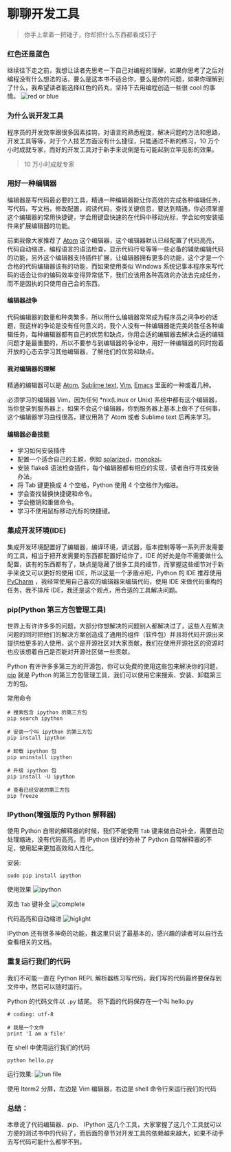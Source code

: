 # 聊聊开发工具

> 你手上拿着一把锤子，你却把什么东西都看成钉子

### 红色还是蓝色
继续往下走之前，我想让读者先思考一下自己对编程的理解，如果你思考了之后对编程没有什么想法的话，要么是这本书不适合你，要么是你的问题，如果你理解到了什么，我希望读者能选择红色的药丸，坚持下去用编程创造一些很 cool 的事情。
![red or blue](http://o73q6k64s.bkt.clouddn.com/img_0031.jpg)

### 为什么说开发工具
程序员的开发效率跟很多因素挂钩，对语言的熟悉程度，解决问题的方法和思路，开发工具等等，对于个人技艺方面没有什么捷径，只能通过不断的练习，10 万个小时成就专家，而好的开发工具对于新手来说倒是有可能起到立竿见影的效果。

> 10 万小时成就专家

### 用好一种编辑器
编辑器是写代码最必要的工具，精通一种编辑器能让你高效的完成各种编辑任务，写代码，写文档，修改配置，阅读代码，查找关键信息，要达到精通，你必须掌握这个编辑器的常用快捷键，学会用键盘快速的在代码中移动光标，学会如何安装插件来扩展编辑器的功能。

前面我像大家推荐了 [Atom](https://atom.io) 这个编辑器，这个编辑器默认已经配置了代码高亮，代码自动缩进，编程语言的语法检查，显示代码行号等等一些必备的辅助编辑代码的功能，另外这个编辑器支持插件扩展，让编辑器拥有更多的功能，这个才是一个合格的代码编辑器该有的功能，而如果使用类似 Windows 系统记事本程序来写代码的话会让你的编码效率变得异常低下，我们应该用各种高效的办法去完成任务，而不是固执的只使用自己会的东西。

#### 编辑器战争
代码编辑器的数量和种类繁多，所以用什么编辑器常常成为程序员之间争吵的话题，我这样的争论是没有任何意义的，我个人没有一种编辑器能完美的胜任各种编辑任务，每种编辑器都有自己的优势和缺点，你用合适的编辑器去解决合适的编辑问题才是最重要的，所以不要参与到编辑器的争论中，用好一种编辑器的同时抱着开放的心态去学习其他编辑器，了解他们的优势和缺点。

#### 我对编辑器的理解
精通的编辑器可以是 [Atom](https://atom.io), [Sublime text](https://www.sublimetext.com/3), [Vim](http://www.vim.org), [Emacs](https://www.gnu.org/s/emacs/) 里面的一种或着几种。

必须学习的编辑器 Vim，因为任何 *nix(Linux or Unix) 系统中都有这个编辑器，当你登录到服务器上，如果不会这个编辑器，你到服务器上基本上做不了任何事，这个编辑器学习曲线很高，建议用熟了 Atom 或者 Sublime text 后再来学习。

#### 编辑器必备技能
* 学习如何安装插件
* 配置一个适合自己的主题，例如 [solarized](http://ethanschoonover.com/solarized)，[monokai](https://atom.io/themes/monokai)。
* 安装 flake8 语法检查插件，每个编辑器都有相应的实现，读者自行寻找安装办法。
* 将 Tab 键更换成 4 个空格，Python 使用 4 个空格作为缩进。
* 学会查找替换快捷键和命令。
* 学会撤销和重做命令。
* 学习不使用鼠标移动光标的快捷键。

### 集成开发环境(IDE)
集成开发环境配置好了编辑器，编译环境，调试器，版本控制等等一系列开发需要的工具，相当于把开发需要的东西都配置好给你了，IDE 的好处是你不需要做什么配置，该有的东西都有了，缺点是隐藏了很多工具的细节，而掌握这些细节对于新手来说又可以更好的使用 IDE，所以这是一个矛盾点吧，Python 的 IDE 推荐使用 [PyCharm](https://www.jetbrains.com/pycharm/) ，我经常使用自己喜欢的编辑器来编辑代码，使用 IDE 来做代码重构的任务，我不排斥 IDE，我还是这个观点，用合适的工具解决问题。

### pip(Python 第三方包管理工具)
世界上有许许多多的问题，大部分你想解决的问题别人都解决过了，这些人在解决问题的同时把他们的解决方案创造成了通用的组件（软件包）并且将代码开源出来提供给更多的人使用，这个是开源社区对大家贡献，我们在使用开源社区的资源时也应该想着自己是否能对开源社区做一些贡献。

Python 有许许多多第三方的开源包，你可以免费的使用这些包来解决你的问题，[pip](https://pip.pypa.io/en/stable/installing/) 就是 Python 的第三方包管理工具，我们可以使用它来搜索、安装、卸载第三方的包。

常用命令
```
# 搜索包含 ipython 的第三方包
pip search ipython

# 安装一个叫 ipython 的第三方包
pip install ipython

# 卸载 ipython 包
pip uninstall ipython

# 升级 ipython 包
pip install -U ipython

# 查看已经安装的第三方包
pip freeze
```

### IPython(增强版的 Python 解释器)
使用 Python 自带的解释器的时候，我们不能使用 `Tab` 键来做自动补全，需要自动处理缩进，没有代码高亮，而 IPython 很好的弥补了 Python 自带解释器的不足，使用起来更加高效和人性化。

安装:
```
sudo pip install ipython
```

使用效果
![ipython](http://o73q6k64s.bkt.clouddn.com/959B46AB-2473-45FD-9095-19126630C9FE.png)

双击 `Tab` 键补全
![complete](http://o73q6k64s.bkt.clouddn.com/F893E6E8-1FB7-49AD-A86A-25DE0A73F761.png)

代码高亮和自动缩进
![higlight](http://o73q6k64s.bkt.clouddn.com/A2FD9B7B-ADC7-4CF9-B9B1-052E2FDD35E7.png)

IPython 还有很多神奇的功能，我这里只说了最基本的，感兴趣的读者可以自行去查看相关的文档。

### 重复运行我们的代码
我们不可能一直在 Python REPL 解析器练习写代码，我们写的代码最终要保存到文件中，然后可以随时运行。

Python 的代码文件以 `.py` 结尾。
将下面的代码保存在一个叫 hello.py
```
# coding: utf-8

# 我是一个文件
print 'I am a file'
```

在 shell 中使用运行我们的代码
```
python hello.py
```

运行效果:
![run file](http://o73q6k64s.bkt.clouddn.com/64F48BF1-C4ED-40F6-A233-BD8BC6E96794.png)

使用 Iterm2 分屏，左边是 Vim 编辑器，右边是 shell 命令行来运行我们的代码

### 总结：
本章说了代码编辑器、pip、 IPython 这几个工具，大家掌握了这几个工具就可以方便的测试书中的代码了，而后面的章节对开发工具的依赖越来越大，如果不动手去写代码可能什么都学不到。
